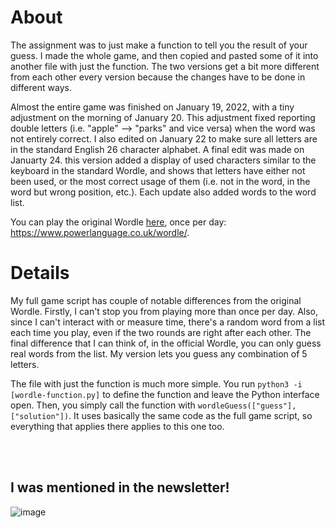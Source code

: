 # About
The assignment was to just make a function to tell you the result of your guess. I made the whole game, and then copied and pasted some of it into another file with just the function. The two versions get a bit more different from each other every version because the changes have to be done in different ways.

Almost the entire game was finished on January 19, 2022, with a tiny adjustment on the morning of January 20. This adjustment fixed reporting double letters (i.e. "apple" --> "parks" and vice versa) when the word was not entirely correct. I also edited on January 22 to make sure all letters are in the standard English 26 character alphabet. A final edit was made on Januarty 24. this version added a display of used characters similar to the keyboard in the standard Wordle, and shows that letters have either not been used, or the most correct usage of them (i.e. not in the word, in the word but wrong position, etc.). Each update also added words to the word list.

You can play the original Wordle [here](https://www.powerlanguage.co.uk/wordle/), once per day: https://www.powerlanguage.co.uk/wordle/.

# Details

My full game script has couple of notable differences from the original Wordle. Firstly, I can't stop you from playing more than once per day. Also, since I can't interact with or measure time, there's a random word from a list each time you play, even if the two rounds are right after each other. The final difference that I can think of, in the official Wordle, you can only guess real words from the list. My version lets you guess any combination of 5 letters.

The file with just the function is much more simple. You run `python3 -i [wordle-function.py]` to define the function and leave the Python interface open. Then, you simply call the function with `wordleGuess(["guess"],["solution"])`. It uses basically the same code as the full game script, so everything that applies there applies to this one too.

&nbsp;  
&nbsp;  

## I was mentioned in the newsletter!
![image](https://user-images.githubusercontent.com/94580999/151125291-948be757-536e-48f4-b5ad-ad6214ff2c15.png)
